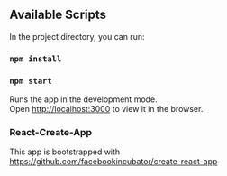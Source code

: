 

## Available Scripts

In the project directory, you can run:
### `npm install`
### `npm start`

Runs the app in the development mode.<br>
Open [http://localhost:3000](http://localhost:3000) to view it in the browser.

### React-Create-App

This app is bootstrapped with https://github.com/facebookincubator/create-react-app
